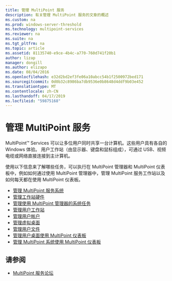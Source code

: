 ```yaml
---
title: 管理 MultiPoint 服务
description: 有关管理 MultiPoint 服务的文章的概述
ms.custom: na
ms.prod: windows-server-threshold
ms.technology: multipoint-services
ms.reviewer: na
ms.suite: na
ms.tgt_pltfrm: na
ms.topic: article
ms.assetid: 81135740-e9ce-4b4c-a770-760d741f20b1
author: lizap
manager: dongill
ms.author: elizapo
ms.date: 08/04/2016
ms.openlocfilehash: e32d2bd2ef3fe06a10abcc54b1f2500972bed171
ms.sourcegitcommit: 0d0b32c8986ba7db9536e0b8648d4ddf9b03e452
ms.translationtype: MT
ms.contentlocale: zh-CN
ms.lasthandoff: 04/17/2019
ms.locfileid: "59875168"
---
```

# <a name="managing-multipoint-services"></a>管理 MultiPoint 服务
MultiPoint™ Services 可以让多位用户同时共享一台计算机。这些用户具有各自的 Windows 体验。 用户工作站（由显示器、键盘和鼠标组成），可通过 USB、视频电缆或网络直接连接到主计算机。  
  
使用以下信息来了解哪些任务，可以执行在 MultiPoint 管理器和 MultiPoint 仪表板中，例如如何通过使用 MultiPoint 管理器中，管理 MultiPoint 服务工作站以及如何每天都在使用 MultiPoint 仪表板。  
  
  
-   [管理 MultiPoint 服务系统](Managing-Your-MultiPoint-Services-System.md)  
-   [管理工作站硬件](Manage-Station-Hardware.md)  
-   [管理使用 MultiPoint 管理器的系统任务](Manage-System-Tasks-Using-MultiPoint-Manager.md)  
-   [管理用户工作站](Manage-User-Stations.md)  
-   [管理用户帐户](Manage-User-Accounts.md)  
-   [管理虚拟桌面](Manage-Virtual-Desktops.md)  
-   [管理用户文件](Manage-User-Files.md)  
-   [管理用户桌面使用 MultiPoint 仪表板](Manage-User-Desktops-Using-MultiPoint-Dashboard.md)  
-   [管理 MultiPoint 系统使用 MultiPoint 仪表板](Manage-MultiPoint-Systems-Using-MultiPoint-Dashboard.md)  
  
## <a name="see-also"></a>请参阅  
  
-   [MultiPoint 服务论坛](https://social.technet.microsoft.com/Forums/windowsserver/home?forum=windowsmultipointserver&filter=alltypes&sort=lastpostdesc)  